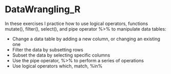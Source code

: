 # DataWrangling_R
In these exercises I practice how to use logical operators, functions mutate(), filter(), select(), and pipe operator %>% to manipulate data tables: 
* Change a data table by adding a new column, or changing an existing one
* Filter the data by subsetting rows
* Subset the data by selecting specific columns
* Use the pipe operator, %>% to perform a series of operations
* Use logical operators which, match, %in%
